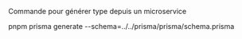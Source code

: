 Commande pour générer type depuis un microservice

pnpm prisma generate --schema=../../prisma/prisma/schema.prisma